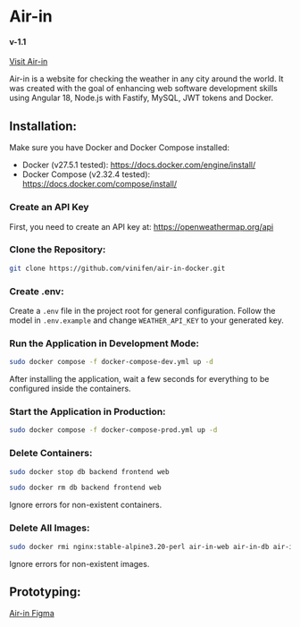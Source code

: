 # Air-in
#### v-1.1

[Visit Air-in](http://air-in.space/)

Air-in is a website for checking the weather in any city around the world. It was created with the goal of enhancing web software development skills using Angular 18, Node.js with Fastify, MySQL, JWT tokens and Docker.

## Installation:

Make sure you have Docker and Docker Compose installed:
- Docker (v27.5.1 tested): https://docs.docker.com/engine/install/
- Docker Compose (v2.32.4 tested): https://docs.docker.com/compose/install/

### Create an API Key
First, you need to create an API key at: https://openweathermap.org/api


### Clone the Repository:

```bash
git clone https://github.com/vinifen/air-in-docker.git
```

### Create .env:

Create a `.env` file in the project root for general configuration. Follow the model in `.env.example` and change `WEATHER_API_KEY` to your generated key.

### Run the Application in Development Mode:

```bash
sudo docker compose -f docker-compose-dev.yml up -d
```

After installing the application, wait a few seconds for everything to be configured inside the containers.

### Start the Application in Production:

```bash
sudo docker compose -f docker-compose-prod.yml up -d
```

### Delete Containers:

```bash
sudo docker stop db backend frontend web
```

```bash
sudo docker rm db backend frontend web
```
Ignore errors for non-existent containers.

### Delete All Images:

```bash
sudo docker rmi nginx:stable-alpine3.20-perl air-in-web air-in-db air-in-backend air-in-frontend node:23-alpine3.20
```
Ignore errors for non-existent images.

## Prototyping: 

[Air-in Figma](https://www.figma.com/design/1M0Uc673vghA5KG11TwvNL/Air-In?node-id=0-1&p=f&t=WkTxNFTg8e0vyGeA-0)
